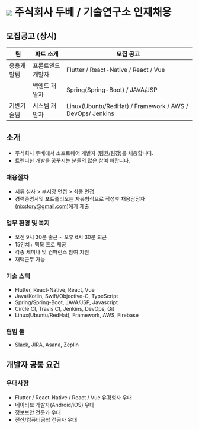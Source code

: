 # <img src="https://user-images.githubusercontent.com/38146144/74117217-49c86b00-4bfa-11ea-8989-d4bfc7d00215.png"></img> 주식회사 두베 / 기술연구소 인재채용

## 모집공고 (상시)
<p>

| 팀          | 파트 소개                                  | 모집 공고                                               |
| ----------- | --------------------------------------- | ----------------------------------------------------- |
| 응용개발팀     | 프론트엔드 개발자                            | Flutter / React-Native / React / Vue     |
|             | 백엔드 개발자                               | Spring(Spring-Boot) / JAVA/JSP |
| 기반기술팀     | 시스템 개발자                               | Linux(Ubuntu/RedHat) / Framework / AWS / DevOps/ Jenkins |
</p> 

## 소개
* 주식회사 두베에서 소프트웨어 개발자 (팀원/팀장)를 채용합니다. 
* 트렌디한 개발을 꿈꾸시는 분들의 많은 참여 바랍니다.

### 채용절차
* 서류 심사 > 부서장 면접 > 최종 면접
* 경력증명서및 포트폴리오는 자유형식으로 작성후 채용담당자(nixstory@gmail.com)에게 제출

### 업무 환경 및 복지
* 오전 9시 30분 출근 ~ 오후 6시 30분 퇴근
* 15인치+ 맥북 프로 제공
* 각종 세미나 및 컨퍼런스 참여 지원
* 재택근무 가능 

### 기술 스택
* Flutter, React-Native, React, Vue
* Java/Kotlin, Swift/Objective-C, TypeScript
* Spring/Spring-Boot, JAVA/JSP, Javascript
* Circle CI, Travis CI, Jenkins, DevOps, Git
* Linux(Ubuntu/RedHat), Framework, AWS, Firebase

### 협업 툴
* Slack, JIRA, Asana, Zeplin

## 개발자 공통 요건

### 우대사항
* Flutter / React-Native / React / Vue 유경험자 우대 
* 네이티브 개발자(Android/iOS) 우대
* 정보보안 전문가 우대
* 전산/컴퓨터공학 전공자 우대

